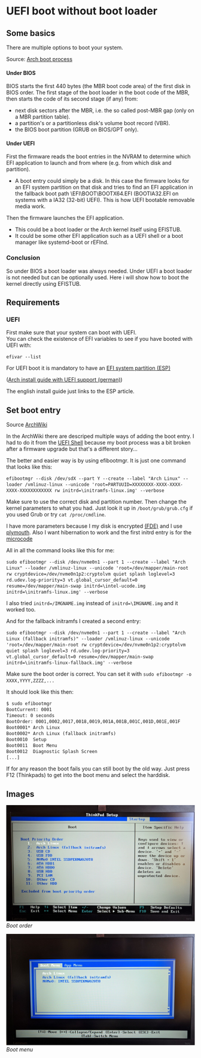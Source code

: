 # UEFI boot without boot loader
## Some basics
There are multiple options to boot your system. 


Source: [Arch boot process](https://wiki.archlinux.org/index.php/Arch_boot_process#System_initialization)


#### Under BIOS

BIOS starts the first 440 bytes (the MBR boot code area) of the first disk in BIOS order.
The first stage of the boot loader in the boot code of the MBR, then starts the code of its second stage (if any) from: 
- next disk sectors after the MBR, i.e. the so called post-MBR gap (only on a MBR partition table).
- a partition's or a partitionless disk's volume boot record (VBR).
- the BIOS boot partition (GRUB on BIOS/GPT only).


#### Under UEFI
First the firmware reads the boot entries in the NVRAM to determine which EFI application to launch and from where (e.g. from which disk and partition).

- A boot entry could simply be a disk. In this case the firmware looks for an EFI system partition on that disk and tries to find an EFI application in the fallback boot path \EFI\BOOT\BOOTX64.EFI (BOOTIA32.EFI on systems with a IA32 (32-bit) UEFI). This is how UEFI bootable removable media work.

Then the firmware launches the EFI application.

- This could be a boot loader or the Arch kernel itself using EFISTUB.
- It could be some other EFI application such as a UEFI shell or a boot manager like systemd-boot or rEFInd.

### Conclusion
So under BIOS a boot loader was always needed. Under UEFI a boot loader is not needed but can be optionally used. Here i will show how to boot the kernel directly using EFISTUB.

## Requirements
### UEFI
First make sure that your system can boot with UEFI.  
You can check the existence of EFI variables to see if you have booted with UEFI with:
```
efivar --list
```
For UEFI boot it is mandatory to have an [EFI system partition (ESP)](https://wiki.archlinux.org/index.php/EFI_system_partition)

([Arch install guide with UEFI support (german)](https://wiki.archlinux.de/title/UEFI_Installation))

The english install guide just links to the ESP article.


## Set boot entry
Source [ArchWiki](https://wiki.archlinux.org/index.php/EFISTUB#Using_UEFI_directly)

In the ArchWiki there are descriped multiple ways of adding the boot entry. 
I had to do it from the [UEFI Shell](https://wiki.archlinux.org/index.php/EFISTUB#UEFI_Shell) because my boot process was a bit broken after a firmware upgrade but that's a different story...

The better and easier way is by using efibootmgr. It is just one command that looks like this: 
```
efibootmgr --disk /dev/sdX --part Y --create --label "Arch Linux" --loader /vmlinuz-linux --unicode 'root=PARTUUID=XXXXXXXX-XXXX-XXXX-XXXX-XXXXXXXXXXXX rw initrd=\initramfs-linux.img' --verbose
```
Make sure to use the correct disk and partition number. 
Then change the kernel parameters to what you had. Just look it up in `/boot/grub/grub.cfg` if you used Grub or try `cat /proc/cmdline`.

I have more parameters because I my disk is encrypted [(FDE)](https://wiki.archlinux.org/index.php/Dm-crypt/Encrypting_an_entire_system#Configuring_the_boot_loader_2) and I use [plymouth](https://wiki.archlinux.org/index.php/Plymouth#The_kernel_command_line). 
Also I want hibernation to work and the first initrd entry is for the [microcode](https://wiki.archlinux.org/index.php/Microcode#EFISTUB)

All in all the command looks like this for me:

```
sudo efibootmgr --disk /dev/nvme0n1 --part 1 --create --label "Arch Linux" --loader /vmlinuz-linux --unicode 'root=/dev/mapper/main-root rw cryptdevice=/dev/nvme0n1p2:cryptolvm quiet splash loglevel=3 rd.udev.log-priority=3 vt.global_cursor_default=0 resume=/dev/mapper/main-swap initrd=\intel-ucode.img initrd=\initramfs-linux.img' --verbose
```
I also tried `initrd=/IMGNAME.img` instead of `initrd=\IMGNAME.img` and it worked too.

And for the fallback initramfs I created a second entry:
```
sudo efibootmgr --disk /dev/nvme0n1 --part 1 --create --label "Arch Linux (fallback initramfs)" --loader /vmlinuz-linux --unicode 'root=/dev/mapper/main-root rw cryptdevice=/dev/nvme0n1p2:cryptolvm quiet splash loglevel=3 rd.udev.log-priority=3 vt.global_cursor_default=0 resume=/dev/mapper/main-swap initrd=\initramfs-linux-fallback.img' --verbose
```

Make sure the boot order is correct. You can set it with `sudo efibootmgr -o XXXX,YYYY,ZZZZ,...`

It should look like this then:


```
$ sudo efibootmgr
BootCurrent: 0001
Timeout: 0 seconds
BootOrder: 0001,0002,0017,0018,0019,001A,001B,001C,001D,001E,001F
Boot0001* Arch Linux
Boot0002* Arch Linux (fallback initramfs)
Boot0010  Setup
Boot0011  Boot Menu
Boot0012  Diagnostic Splash Screen
[...]

```

If for any reason the boot fails you can still boot by the old way. Just press F12 (Thinkpads) to get into the boot menu and select the harddisk.

## Images

![Boot order](boot_order.jpg)
*Boot order*

![Boot menu](bootmenu.jpg)
*Boot menu*